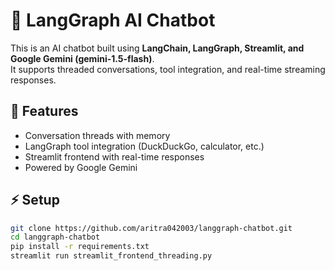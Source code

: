 # 🤖 LangGraph AI Chatbot

This is an AI chatbot built using **LangChain, LangGraph, Streamlit, and Google Gemini (gemini-1.5-flash)**.  
It supports threaded conversations, tool integration, and real-time streaming responses.  

## 🚀 Features
- Conversation threads with memory
- LangGraph tool integration (DuckDuckGo, calculator, etc.)
- Streamlit frontend with real-time responses
- Powered by Google Gemini

## ⚡ Setup
```bash
git clone https://github.com/aritra042003/langgraph-chatbot.git
cd langgraph-chatbot
pip install -r requirements.txt
streamlit run streamlit_frontend_threading.py


